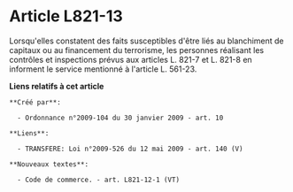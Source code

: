 # Article L821-13

Lorsqu'elles constatent des faits susceptibles d'être liés au blanchiment de capitaux ou au financement du terrorisme, les
personnes réalisant les contrôles et inspections prévus aux articles L. 821-7 et L. 821-8 en informent le service mentionné à
l'article L. 561-23.

**Liens relatifs à cet article**

	**Créé par**:

	  - Ordonnance n°2009-104 du 30 janvier 2009 - art. 10

	**Liens**:

	  - TRANSFERE: Loi n°2009-526 du 12 mai 2009 - art. 140 (V)

	**Nouveaux textes**:

	  - Code de commerce. - art. L821-12-1 (VT)
